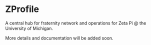 # ZProfile
A central hub for fraternity network and operations for Zeta Pi @ the University of Michigan.  

More details and documentation will be added soon.
